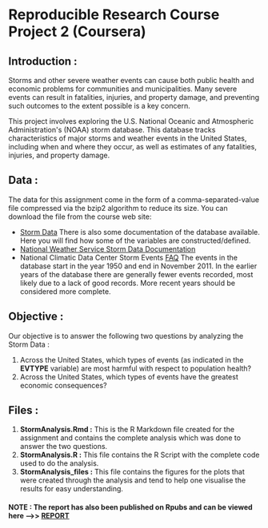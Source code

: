 # Reproducible Research Course Project 2 (Coursera)

## Introduction :
Storms and other severe weather events can cause both public health and economic problems for communities and municipalities. Many severe events can result in fatalities, injuries, and property damage, and preventing such outcomes to the extent possible is a key concern.

This project involves exploring the U.S. National Oceanic and Atmospheric Administration's (NOAA) storm database. This database tracks characteristics of major storms and weather events in the United States, including when and where they occur, as well as estimates of any fatalities, injuries, and property damage.

## Data :
The data for this assignment come in the form of a comma-separated-value file compressed via the bzip2 algorithm to reduce its size. You can download the file from the course web site:
- [Storm Data](https://d396qusza40orc.cloudfront.net/repdata%2Fdata%2FStormData.csv.bz2)
There is also some documentation of the database available. Here you will find how some of the variables are constructed/defined.
- [National Weather Service Storm Data Documentation](https://d396qusza40orc.cloudfront.net/repdata%2Fpeer2_doc%2Fpd01016005curr.pdf)
- National Climatic Data Center Storm Events [FAQ](https://d396qusza40orc.cloudfront.net/repdata%2Fpeer2_doc%2FNCDC%20Storm%20Events-FAQ%20Page.pdf)
The events in the database start in the year 1950 and end in November 2011. In the earlier years of the database there are generally fewer events recorded, most likely due to a lack of good records. More recent years should be considered more complete.

## Objective :
Our objective is to answer the following two questions by analyzing the Storm Data :
1. Across the United States, which types of events (as indicated in the __EVTYPE__ variable) are most harmful with respect to population health?
2. Across the United States, which types of events have the greatest economic consequences?

## Files : 
1. __StormAnalysis.Rmd :__ This is the R Markdown file created for the assignment and contains the complete analysis which was done to answer the two questions.
2. __StormAnalysis.R :__ This file contains the R Script with the complete code used to do the analysis.
3. __StormAnalysis_files :__ This file contains the figures for the plots that were created through the analysis and tend to help one visualise the results for easy understanding.

#### NOTE : The report has also been published on Rpubs and can be viewed here -->> [REPORT](https://rpubs.com/adityastats/rep_research_2)
